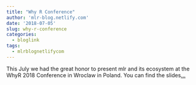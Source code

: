 ```yaml
---
title: "Why R Conference"
author: 'mlr-blog.netlify.com'
date: '2018-07-05'
slug: why-r-conference
categories:
  - bloglink
tags:
  - mlrblognetlifycom
---
```


This July we had the great honor to present mlr and its ecosystem at the WhyR 2018 Conference in Wroclaw in Poland. You can find the slides[... <i class="fas fa-external-link-alt"></i>](https://mlr-blog.netlify.com/post/2018-07-05-whyr-conference/)


